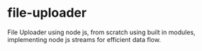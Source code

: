 # file-uploader
File Uploader using node js, from scratch using built in modules, implementing node js streams for efficient data flow.
